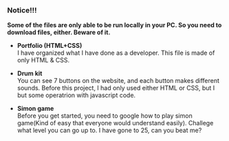 ### Notice!!! <br />
**Some of the files are only able to be run locally in your PC. So you need to download files, either. Beware of it.**

* **Portfolio (HTML+CSS)** <br />
I have organized what I have done as a developer. This file is made of only HTML & CSS.

* **Drum kit** <br />
You can see 7 buttons on the website, and each button makes different sounds. Before this project, I had only used either HTML or CSS, but I but some operatrion with javascript code.

* **Simon game** <br />
Before you get started, you need to google how to play simon game(Kind of easy that everyone would understand easily). Challege what level you can go up to. I have gone to 25, can you beat me?
